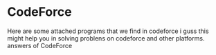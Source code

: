 # CodeForce
Here are some attached programs that we find in codeforce i guss this might help you in solving problens on codeforce and other platforms.
answers of CodeForce 
